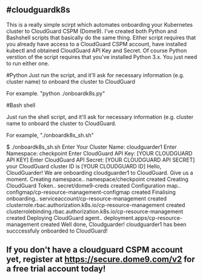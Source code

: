 #cloudguardk8s
----------------

This is a really simple scirpt which automates onboarding your Kubernetes cluster to CloudGuard CSPM (Dome9). I've created both Python and Bashshell scripts that basically do the same thing. Either script requires that you already have access to a CloudGuard CSPM account, have installed kubectl and obtained CloudGuard API Key and Secret. Of course Python verstion of the script requires that you've installed Python 3.x. You just need to run either one.

#Python
Just run the script, and it'll ask for necessary information (e.g. cluster name) to onboard the cluster to CloudGuard

For example. "python ./onboardk8s.py"

#Bash shell

Just run the shell script, and it'll ask for necessary information (e.g. cluster name to onboard the cluster to CloudGuard.

For example, "./onboardk8s_sh.sh"


$ ./onboardk8s_sh.sh 
Enter Your Cluster Name: cloudguarder1
Enter Namespace: checkpoint
Enter CloudGuard API Key: [YOUR CLOUDGUARD API KEY]
Enter CloudGuard API Secret: [YOUR CLOUDGUARD API SECRET]
your CloudGuard cluster ID is [YOUR CLOUDGUARD ID]
Hello, CloudGuarder! We are onboarding cloudguarder1 to CloudGuard. Give us a moment.
Creating namespace..
namespace/checkpoint created
Creating CloudGuard Token..
secret/dome9-creds created
Configuration map..
configmap/cp-resource-management-configmap created
Finalising onboarding..
serviceaccount/cp-resource-management created
clusterrole.rbac.authorization.k8s.io/cp-resource-management created
clusterrolebinding.rbac.authorization.k8s.io/cp-resource-management created
Deploying CloudGuard agent..
deployment.apps/cp-resource-management created
Well done, Cloudguarder! cloudguarder1 has been succcessfuly onboarded to CloudGuard!

If you don't have a cloudguard CSPM account yet, register at https://secure.dome9.com/v2 for a free trial account today!
---------------


